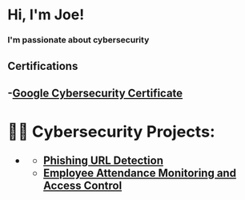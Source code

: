 <h1>Hi, I'm Joe!</h1>
<h3>I'm passionate about cybersecurity<h3>
 <h2> Certifications<h2>

-<b>[Google Cybersecurity Certificate](https://www.credly.com/badges/994b9bdc-e9e9-47bf-9fc4-d027c5b29855/public_url)<b>

<h2>👨‍💻 Cybersecurity Projects:</h2>

- <b></b>
  - [Phishing URL Detection](https://github.com/zekanyjozsef/Phishing-Detection)
  - [Employee Attendance Monitoring and Access Control](https://github.com/zekanyjozsef/Employee-Attendance-Monitoring-and-Access-Control)

